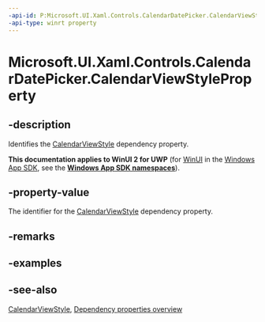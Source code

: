 ```yaml
---
-api-id: P:Microsoft.UI.Xaml.Controls.CalendarDatePicker.CalendarViewStyleProperty
-api-type: winrt property
---
```


<!-- Property syntax
public Windows.UI.Xaml.DependencyProperty CalendarViewStyleProperty { get; }
-->

# Microsoft.UI.Xaml.Controls.CalendarDatePicker.CalendarViewStyleProperty

## -description
Identifies the [CalendarViewStyle](calendardatepicker_calendarviewstyle.md) dependency property.

**This documentation applies to WinUI 2 for UWP** (for [WinUI](/windows/apps/winui/winui3/) in the [Windows App SDK](/windows/apps/windows-app-sdk/), see the **[Windows App SDK namespaces](/windows/windows-app-sdk/api/winrt/)**).

## -property-value
The identifier for the [CalendarViewStyle](calendardatepicker_calendarviewstyle.md) dependency property.

## -remarks

## -examples

## -see-also
[CalendarViewStyle](calendardatepicker_calendarviewstyle.md), [Dependency properties overview](/windows/uwp/xaml-platform/dependency-properties-overview)
